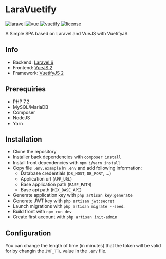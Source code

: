 # LaraVuetify

<p>
  <a href="https://laravel.com">
    <img src="https://img.shields.io/badge/laravel-6.18-brightgreen.svg" alt="laravel">
  </a>
  <a href="https://vuejs.org">
    <img src="https://img.shields.io/badge/vue-2.6.11-brightgreen.svg" alt="vue">
  </a>
  <a href="https://vuetifyjs.com">
      <img src="https://img.shields.io/badge/vuetifyjs-2.3.4-brightgreen.svg" alt="vuetify">
    </a>
  <a href="https://github.com/wirgen/laravuetify/blob/master/LICENSE">
    <img src="https://img.shields.io/badge/license-MIT-brightgreen.svg" alt="license">
  </a>
</p>

A Simple SPA based on Laravel and VueJS with VuetifyJS.

## Info

- Backend: [Laravel 6](https://laravel.com/docs/6.x/releases)
- Frontend: [VueJS 2](https://vuejs.org/v2/guide/)
- Framework: [VuetifyJS 2](https://vuetifyjs.com/getting-started/quick-start/)

## Prerequiries

- PHP 7.2
- MySQL/MariaDB
- Composer
- NodeJS
- Yarn

## Installation

- Clone the repository
- Installer back dependencies with `composer install`
- Install front dependencies with `npm i`/`yarn install`
- Copy file `.env.example` in `.env` and add following information:
    - Database credentials (`DB_HOST`, `DB_PORT`, ...)
    - Application url (`APP_URL`)
    - Base application path (`BASE_PATH`)
    - Base api path (`MIX_BASE_API`)
- Generate application key with `php artisan key:generate`
- Generate JWT key with `php artisan jwt:secret`
- Launch migrations with `php artisan migrate --seed`.
- Build front with `npm run dev`
- Create first account with `php artisan init-admin`

## Configuration

You can change the length of time (in minutes) that the token will be valid for by changin the `JWT_TTL` value in the `.env` file.
